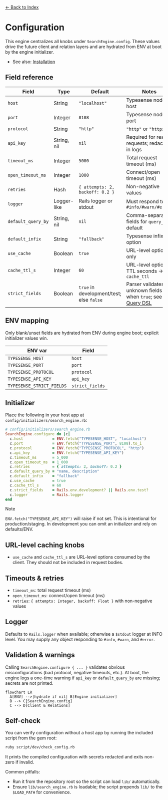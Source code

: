 [← Back to Index](./index.md)

# Configuration

This engine centralizes all knobs under `SearchEngine.config`. These values drive the future client and relation layers and are hydrated from ENV at boot by the engine initializer.

- See also: [Installation](./installation.md)

## Field reference

| Field              | Type                 | Default        | Notes |
|--------------------|----------------------|----------------|-------|
| `host`             | String               | `"localhost"`  | Typesense node host |
| `port`             | Integer              | `8108`         | Typesense node port |
| `protocol`         | String               | `"http"`       | `"http"` or `"https"` |
| `api_key`          | String, nil          | `nil`          | Required for real requests; redacted in logs |
| `timeout_ms`       | Integer              | `5000`         | Total request timeout (ms) |
| `open_timeout_ms`  | Integer              | `1000`         | Connect/open timeout (ms) |
| `retries`          | Hash                 | `{ attempts: 2, backoff: 0.2 }` | Non-negative values |
| `logger`           | Logger-like          | Rails logger or stdout | Must respond to `#info/#warn/#error` |
| `default_query_by` | String, nil          | `nil`          | Comma-separated fields for `query_by` default |
| `default_infix`    | String               | `"fallback"`   | Typesense infix option |
| `use_cache`        | Boolean              | `true`         | URL-level option only |
| `cache_ttl_s`      | Integer              | `60`           | URL-level option: TTL seconds -> `cache_ttl` |
| `strict_fields`    | Boolean              | `true` in development/test; else `false` | Parser validates unknown fields when `true`; see [Query DSL](./query_dsl.md#error-reference) |

## ENV mapping

Only blank/unset fields are hydrated from ENV during engine boot; explicit initializer values win.

| ENV var                  | Field           |
|--------------------------|-----------------|
| `TYPESENSE_HOST`         | `host`          |
| `TYPESENSE_PORT`         | `port`          |
| `TYPESENSE_PROTOCOL`     | `protocol`      |
| `TYPESENSE_API_KEY`      | `api_key`       |
| `TYPESENSE_STRICT_FIELDS`| `strict_fields` |

## Initializer

Place the following in your host app at `config/initializers/search_engine.rb`:

```ruby
# config/initializers/search_engine.rb
SearchEngine.configure do |c|
  c.host             = ENV.fetch("TYPESENSE_HOST", "localhost")
  c.port             = ENV.fetch("TYPESENSE_PORT", 8108).to_i
  c.protocol         = ENV.fetch("TYPESENSE_PROTOCOL", "http")
  c.api_key          = ENV.fetch("TYPESENSE_API_KEY")
  c.timeout_ms       = 5_000
  c.open_timeout_ms  = 1_000
  c.retries          = { attempts: 2, backoff: 0.2 }
  c.default_query_by = "name, description"
  c.default_infix    = "fallback"
  c.use_cache        = true
  c.cache_ttl_s      = 60
  c.strict_fields    = Rails.env.development? || Rails.env.test?
  c.logger           = Rails.logger
end
```

> [!NOTE]
> `ENV.fetch("TYPESENSE_API_KEY")` will raise if not set. This is intentional for production/staging. In development you can omit an initializer and rely on defaults/ENV.

## URL-level caching knobs

- `use_cache` and `cache_ttl_s` are URL-level options consumed by the client. They should not be included in request bodies.

## Timeouts & retries

- `timeout_ms`: total request timeout (ms)
- `open_timeout_ms`: connect/open timeout (ms)
- `retries`: `{ attempts: Integer, backoff: Float }` with non-negative values

## Logger

Defaults to `Rails.logger` when available; otherwise a `$stdout` logger at INFO level. You may supply any object responding to `#info`, `#warn`, and `#error`.

## Validation & warnings

Calling `SearchEngine.configure { ... }` validates obvious misconfigurations (bad protocol, negative timeouts, etc.). At boot, the engine logs a one-time warning if `api_key` or `default_query_by` are missing; secrets are not printed.

```mermaid
flowchart LR
  A[ENV] -->|hydrate if nil| B[Engine initializer]
  B --> C[SearchEngine.config]
  C --> D[Client & Relations]
```

## Self-check

You can verify configuration without a host app by running the included script from the gem root:

```bash
ruby script/dev/check_config.rb
```

It prints the compiled configuration with secrets redacted and exits non-zero if invalid.

Common pitfalls:
- Run it from the repository root so the script can load `lib/` automatically.
- Ensure `lib/search_engine.rb` is loadable; the script prepends `lib/` to the `$LOAD_PATH` for convenience.
